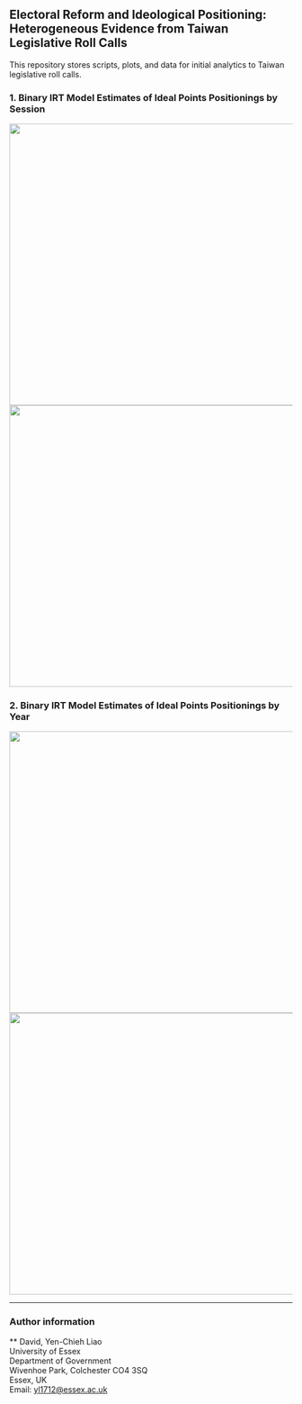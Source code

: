##  Electoral Reform and Ideological Positioning: Heterogeneous Evidence from Taiwan Legislative Roll Calls
This repository stores scripts, plots, and data for initial analytics to Taiwan legislative roll calls. 

### 1. Binary IRT Model Estimates of Ideal Points Positionings by Session
<img src="https://github.com/yl17124/taiwanRC/blob/master/plot_code_files/figure-gfm/unnamed-chunk-5-1.png" width="700" height="500" />

<img src="https://github.com/yl17124/taiwanRC/blob/master/plot_code_files/figure-gfm/unnamed-chunk-6-1.png" width="700" height="500" />


### 2. Binary IRT Model Estimates of Ideal Points Positionings by Year
<img src="https://github.com/yl17124/taiwanRC/blob/master/plot_code_files/figure-gfm/unnamed-chunk-7-1.png" width="700" height="500" />

<img src="https://github.com/yl17124/taiwanRC/blob/master/plot_code_files/figure-gfm/unnamed-chunk-8-1.png" width="700" height="500" />


---

### Author information
** David, Yen-Chieh Liao <br />
University of Essex <br />
Department of Government<br />
Wivenhoe Park, Colchester CO4 3SQ<br />
Essex, UK<br />
Email: yl1712@essex.ac.uk<br />

